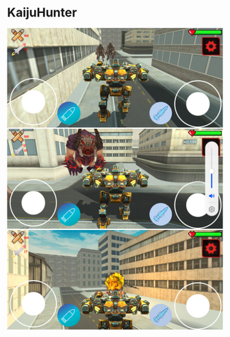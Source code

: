 # KaijuHunter
![alt text](https://github.com/KiyanNorouzi/KaijuHunter/blob/main/2.jpg?raw=true)
![alt text](https://github.com/KiyanNorouzi/KaijuHunter/blob/main/3.jpg?raw=true)
![alt text](https://github.com/KiyanNorouzi/KaijuHunter/blob/main/4.jpg?raw=true)
